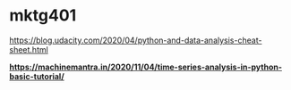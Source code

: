 # mktg401

https://blog.udacity.com/2020/04/python-and-data-analysis-cheat-sheet.html

**https://machinemantra.in/2020/11/04/time-series-analysis-in-python-basic-tutorial/**
